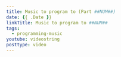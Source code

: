 ```yaml
---
title: Music to program to (Part ##NUM##)
date: {{ .Date }}
linkTitle: Music to program to ##NUM##
tags:
  - programming-music
youtube: videostring
posttype: video
---
```

